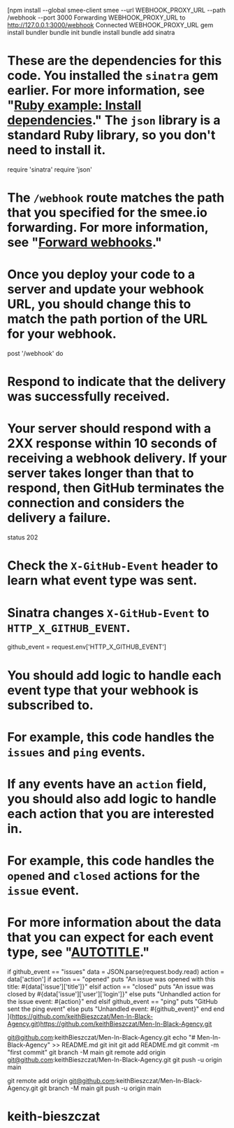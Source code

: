 [npm install --global smee-client
smee --url WEBHOOK_PROXY_URL --path /webhook --port 3000
Forwarding WEBHOOK_PROXY_URL to http://127.0.0.1:3000/webhook
Connected WEBHOOK_PROXY_URL
gem install bundler
bundle init
bundle install
bundle add sinatra
# These are the dependencies for this code. You installed the `sinatra` gem earlier. For more information, see "[Ruby example: Install dependencies](#ruby-example-install-dependencies)." The `json` library is a standard Ruby library, so you don't need to install it.
require 'sinatra'
require 'json'

# The `/webhook` route matches the path that you specified for the smee.io forwarding. For more information, see "[Forward webhooks](#forward-webhooks)."
#
# Once you deploy your code to a server and update your webhook URL, you should change this to match the path portion of the URL for your webhook.
post '/webhook' do

  # Respond to indicate that the delivery was successfully received.
  # Your server should respond with a 2XX response within 10 seconds of receiving a webhook delivery. If your server takes longer than that to respond, then GitHub terminates the connection and considers the delivery a failure.
  status 202

  # Check the `X-GitHub-Event` header to learn what event type was sent.
  # Sinatra changes `X-GitHub-Event` to `HTTP_X_GITHUB_EVENT`.
  github_event = request.env['HTTP_X_GITHUB_EVENT']

  # You should add logic to handle each event type that your webhook is subscribed to.
  # For example, this code handles the `issues` and `ping` events.
  #
  # If any events have an `action` field, you should also add logic to handle each action that you are interested in.
  # For example, this code handles the `opened` and `closed` actions for the `issue` event.
  #
  # For more information about the data that you can expect for each event type, see "[AUTOTITLE](/webhooks/webhook-events-and-payloads)."
  if github_event == "issues"
    data = JSON.parse(request.body.read)
    action = data['action']
    if action == "opened"
      puts "An issue was opened with this title: #{data['issue']['title']}"
    elsif action == "closed"
      puts "An issue was closed by #{data['issue']['user']['login']}"
    else
      puts "Unhandled action for the issue event: #{action}"
    end
  elsif github_event == "ping"
    puts "GitHub sent the ping event"
  else
    puts "Unhandled event: #{github_event}"
  end
end
](https://github.com/keithBieszczat/Men-In-Black-Agency.git)https://github.com/keithBieszczat/Men-In-Black-Agency.git

git@github.com:keithBieszczat/Men-In-Black-Agency.git
echo "# Men-In-Black-Agency" >> README.md
git init
git add README.md
git commit -m "first commit"
git branch -M main
git remote add origin git@github.com:keithBieszczat/Men-In-Black-Agency.git
git push -u origin main

git remote add origin git@github.com:keithBieszczat/Men-In-Black-Agency.git
git branch -M main
git push -u origin main


# keith-bieszczat
